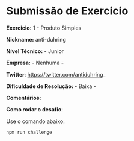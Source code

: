# Submissão de Exercicio

**Exercicio:** 1 - Produto Simples

**Nickname:** anti-duhring

**Nível Técnico:** - Junior

**Empresa:** - Nenhuma -

**Twitter**: https://twitter.com/antiduhring_

**Dificuldade de Resolução:** - Baixa -

**Comentários:** 

**Como rodar o desafio**: 

Use o comando abaixo: 
```bash
npm run challenge
```